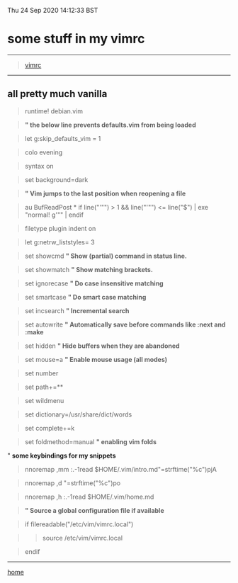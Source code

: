 Thu 24 Sep 2020 14:12:33 BST

# some stuff in my vimrc

___

> [vimrc](/etc/vim/vimrc)

___

## all pretty much vanilla

> runtime! debian.vim

> **" the below line prevents defaults.vim from being loaded**

> let g:skip_defaults_vim = 1

> colo evening

> syntax on

> set background=dark

> **" Vim jumps to the last position when reopening a file**

> au BufReadPost * if line("'\"") > 1 && line("'\"") <= line("$") | exe "normal! g'\"" | endif

> filetype plugin indent on

> let g:netrw_liststyles= 3


> set showcmd		**" Show (partial) command in status line.**

> set showmatch		**" Show matching brackets.**

> set ignorecase		**" Do case insensitive matching**

> set smartcase		**" Do smart case matching**

> set incsearch		**" Incremental search**

> set autowrite		**" Automatically save before commands like :next and :make**

> set hidden		**" Hide buffers when they are abandoned**

> set mouse=a		**" Enable mouse usage (all modes)**

> set number

> set path+=**

> set wildmenu

> set dictionary=/usr/share/dict/words

> set complete+=k

> set foldmethod=manual	**" enabling vim folds**

" **some keybindings for my snippets**

> nnoremap ,mm :.-1read $HOME/.vim/intro.md<CR>"=strftime("%c")<CR>pjA

> nnoremap ,d "=strftime("%c")<CR>po

> nnoremap ,h :.-1read $HOME/.vim/home.md<CR> 



> **" Source a global configuration file if available**

> if filereadable("/etc/vim/vimrc.local")

>> source /etc/vim/vimrc.local
  
> endif

___

[home](./home.md) 

